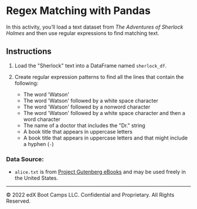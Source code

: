 # Regex Matching with Pandas

In this activity, you’ll load a text dataset from *The Adventures of Sherlock Holmes* and then use regular expressions to find matching text.

## Instructions

1. Load the "Sherlock" text into a DataFrame named `sherlock_df`.

2. Create regular expression patterns to find all the lines that contain the following:

    * The word 'Watson'
    * The word 'Watson' followed by a white space character
    * The word 'Watson' followed by a nonword character
    * The word 'Watson' followed by a white space character and then a word character
    * The name of a doctor that includes the "Dr." string
    * A book title that appears in uppercase letters
    * A book title that appears in uppercase letters and that might include a hyphen (`-`)

### Data Source: 

  * `alice.txt` is from [Project Gutenberg eBooks](https://www.gutenberg.org/) and may be used freely in the United States.
  
---

© 2022 edX Boot Camps LLC. Confidential and Proprietary. All Rights Reserved.